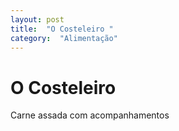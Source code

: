 ```yaml
---
layout: post
title:  "O Costeleiro "
category:  "Alimentação"
---
```


# O Costeleiro 

Carne assada com acompanhamentos 
